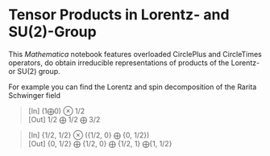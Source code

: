 # Tensor Products in Lorentz- and SU(2)-Group

This _Mathematica_ notebook features overloaded CirclePlus and CircleTimes operators, do obtain irreducible representations of products of the Lorentz- or SU(2) group.

For example you can find the Lorentz and spin decomposition of the Rarita Schwinger field

>[In] (1⨁0) ⊗ 1/2  
>[Out] 1/2 ⨁ 1/2 ⨁ 3/2

>[In] {1/2, 1/2} ⊗ ({1/2, 0} ⨁ {0, 1/2})  
>[Out] {0, 1/2} ⨁ {1/2, 0} ⨁ {1/2, 1} ⨁{1, 1/2}
